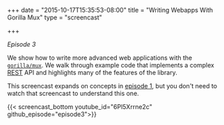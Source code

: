 +++
date = "2015-10-17T15:35:53-08:00"
title = "Writing Webapps With Gorilla Mux"
type = "screencast"

+++

_Episode 3_

We show how to write more advanced web applications with the [`gorilla/mux`](https://godoc.org/github.com/gorilla/mux). We walk through example code that implements
a complex [REST](https://en.wikipedia.org/wiki/Representational_state_transfer) API and highlights
many of the features of the library.

This screencast expands on concepts in [episode 1](/screencast/episode_1_building_restful_api_using_only_std_lib), but you don't need to
watch that screencast to understand this one.
<!--more-->

{{< screencast_bottom youtube_id="6Pl5Xrrne2c" github_episode="episode3">}}
